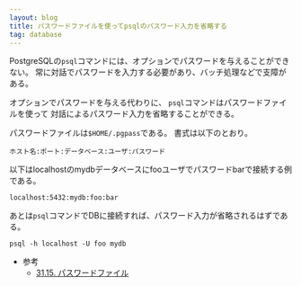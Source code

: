 ```yaml
---
layout: blog
title: パスワードファイルを使ってpsqlのパスワード入力を省略する
tag: database
---
```




PostgreSQLの`psql`コマンドには、オプションでパスワードを与えることができない。
常に対話でパスワードを入力する必要があり、バッチ処理などで支障がある。

オプションでパスワードを与える代わりに、
`psql`コマンドはパスワードファイルを使って
対話によるパスワード入力を省略することができる。

パスワードファイルは`$HOME/.pgpass`である。
書式は以下のとおり。

~~~~
ホスト名:ポート:データベース:ユーザ:パスワード
~~~~

以下はlocalhostのmydbデータベースにfooユーザでパスワードbarで接続する例である。

~~~~
localhost:5432:mydb:foo:bar
~~~~

あとは`psql`コマンドでDBに接続すれば、パスワード入力が省略されるはずである。

~~~~
psql -h localhost -U foo mydb
~~~~

- 参考
  - [31.15. パスワードファイル](http://www.postgresql.jp/document/9.2/html/libpq-pgpass.html)
